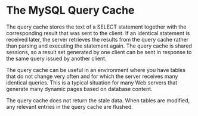 # The MySQL Query Cache

The query cache stores the text of a SELECT statement together with the corresponding result that was sent to the client. If an identical statement is received later, the server retrieves the results from the query cache rather than parsing and executing the statement again. The query cache is shared sessions, so a result set generated by one client can be sent in response to the same query issued by another client.

The query cache can be useful in an environment where you have tables that do not change very often and for which the server receives many identical queries. This is a typical situation for many Web servers that generate many dynamic pages based on database content.

The query cache does not return the stale data. When tables are modified, any relevant entries in the query cache are flushed.

